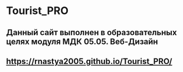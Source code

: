 # Tourist_PRO
## Данный сайт выполнен в образовательных целях модуля МДК 05.05. Веб-Дизайн
## https://rnastya2005.github.io/Tourist_PRO/
